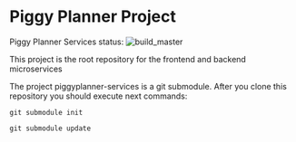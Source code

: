# Piggy Planner Project

Piggy Planner Services status: 
![build_master](https://github.com/pigplan-club/piggyplanner-services/workflows/build_master/badge.svg?branch=master)

This project is the root repository for the frontend and backend microservices

The project piggyplanner-services is a git submodule. After you clone this repository you should execute next commands: 

`git submodule init`

`git submodule update`
